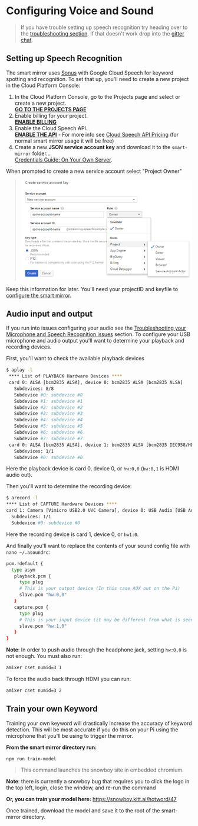 # Configuring Voice and Sound

> If you have trouble setting up speech recognition try heading over to the [troubleshooting section](troubleshooting.md). If that doesn't work drop into the [gitter chat](https://gitter.im/evancohen/smart-mirror).

## Setting up Speech Recognition
The smart mirror uses [Sonus](https://github.com/evancohen/sonus) with Google Cloud Speech for keyword spotting and recognition. To set that up, you'll need to create a new project in the Cloud Platform Console:

1. In the Cloud Platform Console, go to the Projects page and select or create a new project.  
**[GO TO THE PROJECTS PAGE](https://console.cloud.google.com/project)**
2. Enable billing for your project.  
**[ENABLE BILLING](https://support.google.com/cloud/answer/6293499#enable-billing)**
3. Enable the Cloud Speech API.  
**[ENABLE THE API](https://console.cloud.google.com/flows/enableapi?apiid=speech.googleapis.com)** - For more info see [Cloud Speech API Pricing](https://cloud.google.com/speech/#cloud-speech-api-pricing) (for normal smart mirror usage it will be  free)
4. Create a new **JSON service account key** and download it to the `smart-mirror` folder...  
[Credentials Guide: On Your Own Server](https://googlecloudplatform.github.io/google-cloud-node/#/docs/google-cloud/0.42.2/guides/authentication#onyourownserver).

When prompted to create a new service account select "Project Owner"
> ![New service account](new-service-account.png) 

Keep this information for later. You'll need your projectID and keyfile to [configure the smart mirror](configure_the_mirror.md#speech).

## Audio input and output
If you run into issues configuring your audio see the [Troubleshooting your Microphone and Speech Recognition issues](microphone_and_speech_recognition_issues.md) section. To configure your USB microphone and audio output you'll want to determine your playback and recording devices. 

First, you'll want to check the available playback devices
``` bash
$ aplay -l
 **** List of PLAYBACK Hardware Devices ****
 card 0: ALSA [bcm2835 ALSA], device 0: bcm2835 ALSA [bcm2835 ALSA]
   Subdevices: 8/8
   Subdevice #0: subdevice #0
   Subdevice #1: subdevice #1
   Subdevice #2: subdevice #2
   Subdevice #3: subdevice #3
   Subdevice #4: subdevice #4
   Subdevice #5: subdevice #5
   Subdevice #6: subdevice #6
   Subdevice #7: subdevice #7
 card 0: ALSA [bcm2835 ALSA], device 1: bcm2835 ALSA [bcm2835 IEC958/HDMI]
   Subdevices: 1/1
   Subdevice #0: subdevice #0
```
Here the playback device is card 0, device 0, or `hw:0,0` (`hw:0,1` is HDMI audio out).

Then you'll want to determine the recording device:
``` bash
$ arecord -l
**** List of CAPTURE Hardware Devices ****
card 1: Camera [Vimicro USB2.0 UVC Camera], device 0: USB Audio [USB Audio]
  Subdevices: 1/1
  Subdevice #0: subdevice #0
```
Here the recording device is card 1, device 0, or `hw1:0`.


And finally you'll want to replace the contents of your sound config file with `nano ~/.asoundrc`:

``` bash
pcm.!default {
  type asym
   playback.pcm {
     type plug
     # This is your output device (In this case AUX out on the Pi)
     slave.pcm "hw:0,0"
   }
   capture.pcm {
     type plug
     # This is your input device (it may be different from what is seen here)
     slave.pcm "hw:1,0"
   }
}
```
**Note**: In order to push audio through the headphone jack, setting `hw:0,0` is not enough. You must also run:
``` bash
amixer cset numid=3 1
```
To force the audio back through HDMI you can run:
``` bash
amixer cset numid=3 2
```

## Train your own Keyword
Training your own keyword will drastically increase the accuracy of keyword detection. This will be most accurate if you do this on your Pi using the microphone that you'll be using to trigger the mirror.

**From the smart mirror directory run:**
```
npm run train-model
```
> This command launches the snowboy site in embedded chromium.
>   
**Note**: there is currently a snowboy bug that requires you to click the logo in the top left, login, close the window, and re-run the command

**Or, you can train your model here:** https://snowboy.kitt.ai/hotword/47 

Once trained, download the model and save it to the root of the smart-mirror directory.